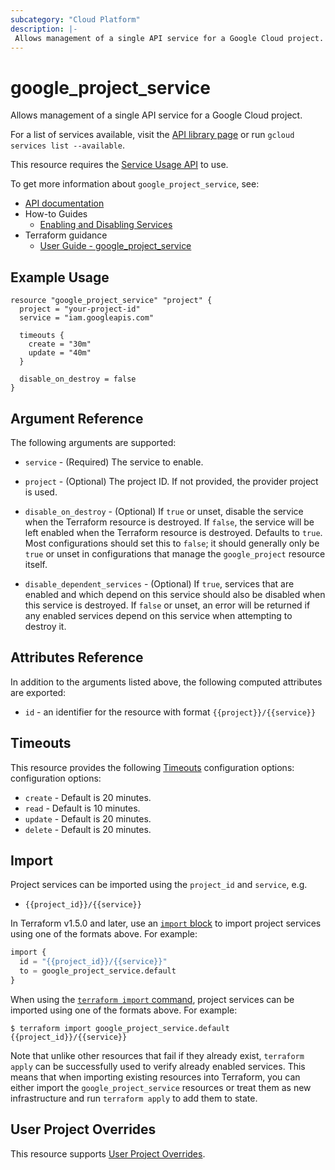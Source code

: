 ```yaml
---
subcategory: "Cloud Platform"
description: |-
 Allows management of a single API service for a Google Cloud project.
---
```


# google_project_service

Allows management of a single API service for a Google Cloud project. 

For a list of services available, visit the [API library page](https://console.cloud.google.com/apis/library)
or run `gcloud services list --available`.

This resource requires the [Service Usage API](https://console.cloud.google.com/apis/library/serviceusage.googleapis.com)
to use.

To get more information about `google_project_service`, see:

* [API documentation](https://cloud.google.com/service-usage/docs/reference/rest/v1/services)
* How-to Guides
    * [Enabling and Disabling Services](https://cloud.google.com/service-usage/docs/enable-disable)
* Terraform guidance
    * [User Guide - google_project_service](/docs/providers/google/guides/google_project_service.html)

## Example Usage

```hcl
resource "google_project_service" "project" {
  project = "your-project-id"
  service = "iam.googleapis.com"

  timeouts {
    create = "30m"
    update = "40m"
  }

  disable_on_destroy = false
}
```

## Argument Reference

The following arguments are supported:

* `service` - (Required) The service to enable.

* `project` - (Optional) The project ID. If not provided, the provider project
is used.

* `disable_on_destroy` - (Optional) If `true` or unset, disable the service when the
Terraform resource is destroyed. If `false`, the service will be left enabled when
the Terraform resource is destroyed. Defaults to `true`. Most configurations should
set this to `false`; it should generally only be `true` or unset in configurations
that manage the `google_project` resource itself.

* `disable_dependent_services` - (Optional) If `true`, services that are enabled
and which depend on this service should also be disabled when this service is
destroyed. If `false` or unset, an error will be returned if any enabled
services depend on this service when attempting to destroy it.

## Attributes Reference

In addition to the arguments listed above, the following computed attributes are
exported:

* `id` - an identifier for the resource with format `{{project}}/{{service}}`

## Timeouts

This resource provides the following
[Timeouts](https://developer.hashicorp.com/terraform/plugin/sdkv2/resources/retries-and-customizable-timeouts) configuration options: configuration options:

- `create` - Default is 20 minutes.
- `read`   - Default is 10 minutes.
- `update` - Default is 20 minutes.
- `delete` - Default is 20 minutes.

## Import

Project services can be imported using the `project_id` and `service`, e.g.

* `{{project_id}}/{{service}}`

In Terraform v1.5.0 and later, use an [`import` block](https://developer.hashicorp.com/terraform/language/import) to import project services using one of the formats above. For example:

```tf
import {
  id = "{{project_id}}/{{service}}"
  to = google_project_service.default
}
```

When using the [`terraform import` command](https://developer.hashicorp.com/terraform/cli/commands/import), project services can be imported using one of the formats above. For example:

```
$ terraform import google_project_service.default {{project_id}}/{{service}}
```

Note that unlike other resources that fail if they already exist,
`terraform apply` can be successfully used to verify already enabled services.
This means that when importing existing resources into Terraform, you can either
import the `google_project_service` resources or treat them as new
infrastructure and run `terraform apply` to add them to state.

## User Project Overrides

This resource supports [User Project Overrides](https://registry.terraform.io/providers/hashicorp/google/latest/docs/guides/provider_reference#user_project_override).
